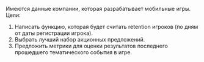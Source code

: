 Имеются данные компании, которая разрабатывает мобильные игры.   
Цели:
1. Написать функцию, которая будет считать retention игроков (по дням от даты регистрации игрока).  
2. Выбрать лучший набор акционных предложений.
3. Предложить метрики для оценки результатов последнего прошедшего тематического события в игре.
